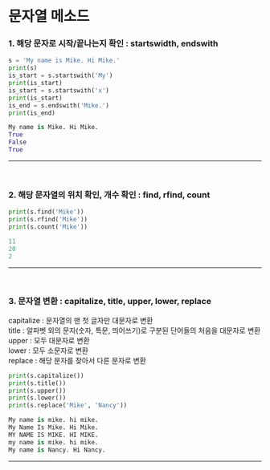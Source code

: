 # 문자열 메소드

### 1. 해당 문자로 시작/끝나는지 확인 : startswidth, endswith

~~~python
s = 'My name is Mike. Hi Mike.'
print(s)
is_start = s.startswith('My')
print(is_start)
is_start = s.startswith('x')
print(is_start)
is_end = s.endswith('Mike.')
print(is_end)
~~~

~~~python
My name is Mike. Hi Mike.
True
False
True
~~~
---
<br>

### 2. 해당 문자열의 위치 확인, 개수 확인 : find, rfind, count
~~~python
print(s.find('Mike'))
print(s.rfind('Mike'))
print(s.count('Mike'))
~~~

~~~python
11
20
2
~~~
---
<br>

### 3. 문자열 변환 : capitalize, title, upper, lower, replace
capitalize : 문자열의 맨 첫 글자만 대문자로 변환<br>
title : 알파벳 외의 문자(숫자, 특문, 띄어쓰기)로 구분된 단어들의 처음을 대문자로 변환<br>
upper : 모두 대문자로 변환<br>
lower : 모두 소문자로 변환<br>
replace : 해당 문자를 찾아서 다른 문자로 변환<br>

~~~python
print(s.capitalize())
print(s.title())
print(s.upper())
print(s.lower())
print(s.replace('Mike', 'Nancy'))
~~~

~~~python
My name is mike. hi mike.
My Name Is Mike. Hi Mike.
MY NAME IS MIKE. HI MIKE.
my name is mike. hi mike.
My name is Nancy. Hi Nancy.
~~~
---